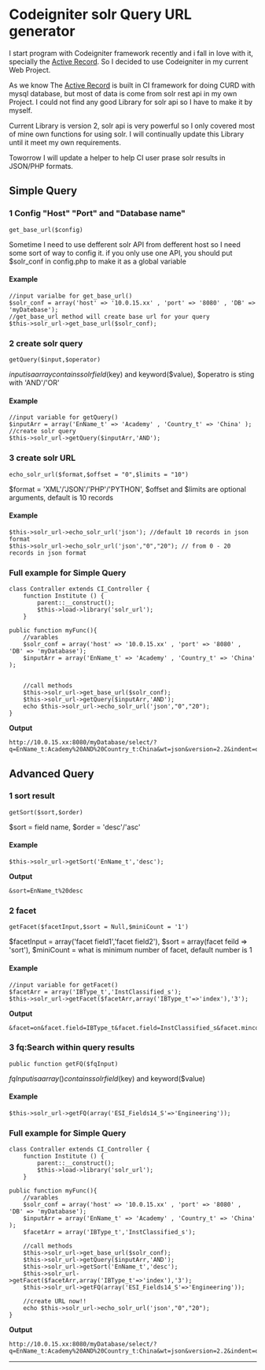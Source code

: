 # Codeigniter solr Query URL generator #

I start program with Codeigniter framework recently and i fall in love with it, specially the [Active Record]. So I decided to use Codeigniter in my current Web Project.

As we know The [Active Record] is built in CI framework for doing CURD with mysql database, but most of data is come from solr rest api in my own Project. I could not find any good Library for solr api so I have to make it by myself.

Current Library is version 2, solr api is very powerful so I only covered most of mine own functions for using solr. I will continually update this Library until it meet my own requirements.

Toworrow I will update a helper to help CI user prase solr results in JSON/PHP formats.

## Simple Query ##

### 1 Config "Host" "Port" and "Database name" ###
	get_base_url($config)
Sometime I need to use defferent solr API from defferent host so I need some sort of way to config it. if you only use one API, you should put $solr_conf in config.php to make it as a global variable
#### Example ####

	//input varialbe for get_base_url()
	$solr_conf = array('host' => '10.0.15.xx' , 'port' => '8080' , 'DB' => 'myDatebase');
	//get_base_url method will create base url for your query
	$this->solr_url->get_base_url($solr_conf);
	
	
	
### 2 create solr query ###
	getQuery($input,$operator)
$input is a array contains solr field($key) and keyword($value), $operatro is sting with 'AND'/'OR'
#### Example ####
	//input variable for getQuery()
	$inputArr = array('EnName_t' => 'Academy' , 'Country_t' => 'China' );
	//create solr query
	$this->solr_url->getQuery($inputArr,'AND');

### 3 create solr URL ###
	echo_solr_url($format,$offset = "0",$limits = "10")
$format = 'XML'/'JSON'/'PHP'/'PYTHON', $offset and $limits are optional arguments, default is 10 records
#### Example ####
	$this->solr_url->echo_solr_url('json'); //default 10 records in json format
	$this->solr_url->echo_solr_url('json',"0","20"); // from 0 - 20 records in json format

	
### Full example for Simple Query ###
	class Contraller extends CI_Controller {	
		function Institute () {
			parent::__construct();
			$this->load->library('solr_url');
		}
		
	public function myFunc(){
		//varables
		$solr_conf = array('host' => '10.0.15.xx' , 'port' => '8080' , 'DB' => 'myDatabase');
		$inputArr = array('EnName_t' => 'Academy' , 'Country_t' => 'China' );
		
	
		//call methods	
		$this->solr_url->get_base_url($solr_conf);
		$this->solr_url->getQuery($inputArr,'AND');
		echo $this->solr_url->echo_solr_url('json',"0","20");
	}
	
**Output**
	
	http://10.0.15.xx:8080/myDatabase/select/?q=EnName_t:Academy%20AND%20Country_t:China&wt=json&version=2.2&indent=on&start=0&rows=20

		
## Advanced Query ##

### 1 sort result ###
	getSort($sort,$order)
$sort = field name, $order = 'desc'/'asc'

#### Example ####
	
	$this->solr_url->getSort('EnName_t','desc');
**Output**

	&sort=EnName_t%20desc


### 2 facet ###
	getFacet($facetInput,$sort = Null,$miniCount = '1')
$facetInput = array('facet field1','facet field2'), $sort = array(facet feild => 'sort'), $miniCount = what is minimum number of facet, default number is 1

#### Example ####
	
	//input variable for getFacet()
	$facetArr = array('IBType_t','InstClassified_s');
	$this->solr_url->getFacet($facetArr,array('IBType_t'=>'index'),'3');

**Output**
			
	&facet=on&facet.field=IBType_t&facet.field=InstClassified_s&facet.mincount=3&fIBType_tfacet.sort=index
	
### 3 fq:Search within query results ###
	public function getFQ($fqInput)
$fqInput is a array() contains solr field($key) and keyword($value)
#### Example ####
	$this->solr_url->getFQ(array('ESI_Fields14_S'=>'Engineering'));
	
	
### Full example for Simple Query ###
	class Contraller extends CI_Controller {	
		function Institute () {
			parent::__construct();
			$this->load->library('solr_url');
		}
		
	public function myFunc(){
		//varables
		$solr_conf = array('host' => '10.0.15.xx' , 'port' => '8080' , 'DB' => 'myDatabase');
		$inputArr = array('EnName_t' => 'Academy' , 'Country_t' => 'China' );
		$facetArr = array('IBType_t','InstClassified_s');
	
		//call methods	
		$this->solr_url->get_base_url($solr_conf);
		$this->solr_url->getQuery($inputArr,'AND');
		$this->solr_url->getSort('EnName_t','desc');
		$this->solr_url->getFacet($facetArr,array('IBType_t'=>'index'),'3');
		$this->solr_url->getFQ(array('ESI_Fields14_S'=>'Engineering'));
		
		//create URL now!!
		echo $this->solr_url->echo_solr_url('json',"0","20");
	}

**Output**
	
	http://10.0.15.xx:8080/myDatabase/select/?q=EnName_t:Academy%20AND%20Country_t:China&wt=json&version=2.2&indent=on&start=0&rows=20&sort=EnName_t%20desc&facet=on&facet.field=IBType_t&facet.field=InstClassified_s&facet.mincount=3&fIBType_tfacet.sort=index&fq=ESI_Fields14_S:Enginerring"



	
	
	
	
	
	
	
	
	
	
	
	
	
	
	


---------

[Active Record]: http://en.wikipedia.org/wiki/Active_record_pattern
[package_control]: http://wbond.net/sublime_packages/package_control
